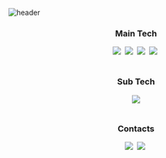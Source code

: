 ![header](https://capsule-render.vercel.app/api?type=slice&height=170&color=1d4e89&section=header&text=JiwooKim&fontSize=60&fontColor=f5fcff&fontAlign=80&fontAlignY=30&rotate=12)

<h3 align="center">Main Tech</h3>

<div align=center>
	<a><img src="https://img.shields.io/badge/Java-003796?style=flat-square&logo=Java&logoColor=white"/></a>&nbsp;
	<a><img src="https://img.shields.io/badge/Spring%20Boot-6db33f?style=flat-square&logo=Spring&logoColor=white"/></a>&nbsp;
	<a><img src="https://img.shields.io/badge/MySQL-E6B91E?style=flat-square&logo=MySql&logoColor=white"/></a>&nbsp;
	<a><img src="https://img.shields.io/badge/AWS-333664?style=flat-square&logo=amazon-aws&logoColor=white"/></a>&nbsp;
</div>
 
<br>

<h3 align="center">Sub Tech</h3>

<div align=center>
	<a><img src="https://img.shields.io/badge/Python-00599C?style=flat-square&logo=Python&logoColor=white"/></a>
</div>

<br>

<h3 align="center">Contacts</h3>

<div align=center>
	<a href="mailto:jiwoo.kim.dev@gmail.com"><img src="https://img.shields.io/badge/Gmail-d14836?style=flat-square&logo=Gmail&logoColor=white&link=mailto:jiwoo.kim.dev@gmail.com"/></a>&nbsp;
	<a href="https://velog.io/@jwkim"><img src="https://img.shields.io/badge/Tech%20Blog-11B48A?style=flat-square&logo=Vimeo&logoColor=white&link=https://velog.io/@jwkim"/></a>&nbsp;
	
</div>
